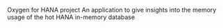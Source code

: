 Oxygen for HANA project
An application to give insights into the memory usage of the hot HANA in-memory database